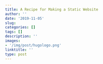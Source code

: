```yaml
---
title: A Recipe for Making a Static Website
author: ''
date: '2019-11-05'
slug: 
categories: []
tags: []
description: ''
images:
- '/img/post/hugologo.png'
linktitle: ''
type: post
---
```

